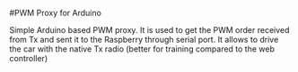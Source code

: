#PWM Proxy for Arduino

Simple Arduino based PWM proxy. It is used to get the PWM order received from Tx and sent it to the Raspberry through serial port. 
It allows to drive the car with the native Tx radio (better for training compared to the web controller)

